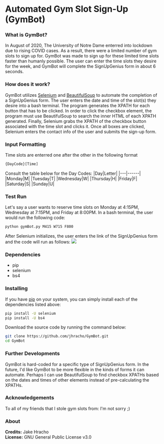 # Automated Gym Slot Sign-Up (GymBot)

### What is GymBot?
In August of 2020, The University of Notre Dame enterred into lockdown due to rising COVID cases. As a result, there were a limited number of gym slots to sign up for. GymBot was made to sign up for these limited time slots faster than humanly possible. The user can enter the time slots they desire for the week, and GymBot will complete the SignUpGenius form in about 6 seconds.

### How does it work?
GymBot utilizes [Selenium](https://www.selenium.dev/) and [BeautifulSoup](https://www.crummy.com/software/BeautifulSoup/) to automate the completion of a SignUpGenius form. The user enters the date and time of the slot(s) they desire into a bash terminal. The program generates the XPATH for each button that has to be clicked. In order to click the checkbox element, the program must use BeautifulSoup to search the inner HTML of each XPATH generated. Finally, Selenium grabs the XPATH of the checkbox button associated with the time slot and clicks it. Once all boxes are clicked, Selenium enters the contact info of the user and submits the sign-up form.

### Input Formatting
Time slots are enterred one after the other in the following format
```bash
{DayCode}[Time]
```
Consult the table below for the Day Codes:
|Day|Letter|
|---|------|
|Monday|M|
|Tuesday|T|
|Wednesday|W|
|Thursday|H|
|Friday|F|
|Saturday|S|
|Sunday|U|

### Test Run
Let's say a user wants to reserve time slots on Monday at 4:15PM, Wednesday at 7:15PM, and Friday at 8:00PM. In a bash terminal, the user would run the following code:
```bash
python gymBot.py M415 W715 F800
```
After Selenium initializes, the user enters the link of the SignUpGenius form and the code will run as follows:
![](Demo.gif)

### Dependencies
- pip 
- selenium
- bs4

### Installing
If you have [pip](https://pip.pypa.io/en/stable/) on your system, you can simply install each of the dependencies listed above:
```bash
pip install -U selenium
pip install -U bs4
```
Download the source code by running the command below:
```bash
git clone https://github.com/jhracho/GymBot.git
cd GymBot
```
### Further Developments
GymBot is hard-coded for a specific type of SignUpGenius form. In the future, I'd like GymBot to be more flexible in the kinds of forms it can automate. Perhaps I can use BeautifulSoup to find checkbox XPATHs based on the dates and times of other elements instead of pre-calculating the XPATHs.

### Acknowledgements
To all of my friends that I stole gym slots from: I'm not sorry ;)

### About
**Credits:** Jake Hracho\
**License:** GNU General Public License v3.0
